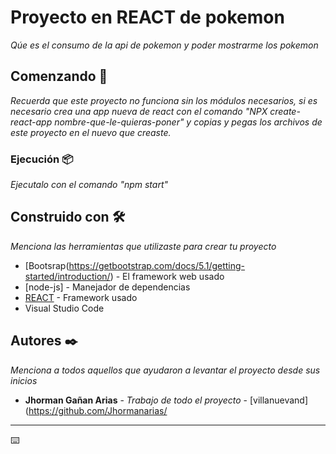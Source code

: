 # Proyecto en REACT de pokemon

_Qúe es el consumo de la api de pokemon y poder mostrarme los pokemon_

## Comenzando 🚀

_Recuerda que este proyecto no funciona sin los módulos necesarios, si es necesario crea una app nueva de react con el comando "NPX create-react-app nombre-que-le-quieras-poner" y copias y pegas los archivos de este proyecto en el nuevo que creaste._

### Ejecución 📦

_Ejecutalo con el comando "npm start"_



## Construido con 🛠️

_Menciona las herramientas que utilizaste para crear tu proyecto_

* [Bootsrap(https://getbootstrap.com/docs/5.1/getting-started/introduction/) - El framework web usado
* [node-js] - Manejador de dependencias
* [REACT](https://rometools.github.io/rome/) - Framework usado
* Visual Studio Code

## Autores ✒️

_Menciona a todos aquellos que ayudaron a levantar el proyecto desde sus inicios_

* **Jhorman Gañan Arias** - *Trabajo de todo el proyecto* - [villanuevand](https://github.com/Jhormanarias/

---
⌨️
